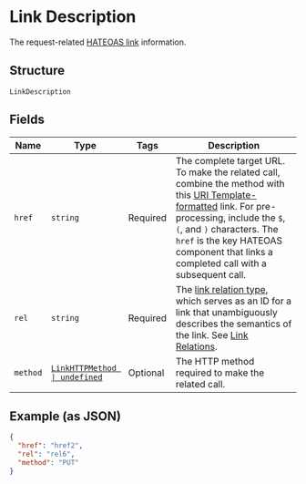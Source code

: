 
# Link Description

The request-related [HATEOAS link](/api/rest/responses/#hateoas-links) information.

## Structure

`LinkDescription`

## Fields

| Name | Type | Tags | Description |
|  --- | --- | --- | --- |
| `href` | `string` | Required | The complete target URL. To make the related call, combine the method with this [URI Template-formatted](https://tools.ietf.org/html/rfc6570) link. For pre-processing, include the `$`, `(`, and `)` characters. The `href` is the key HATEOAS component that links a completed call with a subsequent call. |
| `rel` | `string` | Required | The [link relation type](https://tools.ietf.org/html/rfc5988#section-4), which serves as an ID for a link that unambiguously describes the semantics of the link. See [Link Relations](https://www.iana.org/assignments/link-relations/link-relations.xhtml). |
| `method` | [`LinkHTTPMethod \| undefined`](../../doc/models/link-http-method.md) | Optional | The HTTP method required to make the related call. |

## Example (as JSON)

```json
{
  "href": "href2",
  "rel": "rel6",
  "method": "PUT"
}
```

